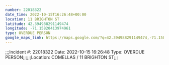 ```yaml
---
number: 22018322
date_time: 2022-10-15T16:26:48+00:00
location: 11 BRIGHTON ST
latitude: 42.394988291149474
longitude: -71.15820413974961
type: OVERDUE PERSON
google_maps_link: https://maps.google.com/?q=42.394988291149474,-71.15820413974961
---
```


;;;Incident #: 22018322  Date: 2022-10-15 16:26:48   Type: OVERDUE PERSON;;;;;;Location: COMELLAS / 11 BRIGHTON ST;;;
